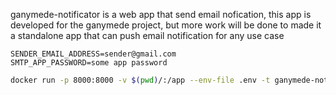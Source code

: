 ganymede-notificator is a web app that send email nofication, this app is developed for the ganymede project, but more work will be done to made it a standalone app that can push email notification for any use case

```
SENDER_EMAIL_ADDRESS=sender@gmail.com
SMTP_APP_PASSWORD=some app password
```

```Bash
docker run -p 8000:8000 -v $(pwd)/:/app --env-file .env -t ganymede-notificator
```
